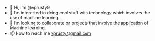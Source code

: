 - 👋 Hi, I’m @vprusty9
- 👀 I’m interested in doing cool stuff with technology which involves the use of machine learning. 
- 💞️ I’m looking to collaborate on projects that involve the application of Machine learning.
- 📫 How to reach me vprusty@gmail.com

<!---
vprusty9/vprusty9 is a ✨ special ✨ repository because its `README.md` (this file) appears on your GitHub profile.
You can click the Preview link to take a look at your changes.
--->
